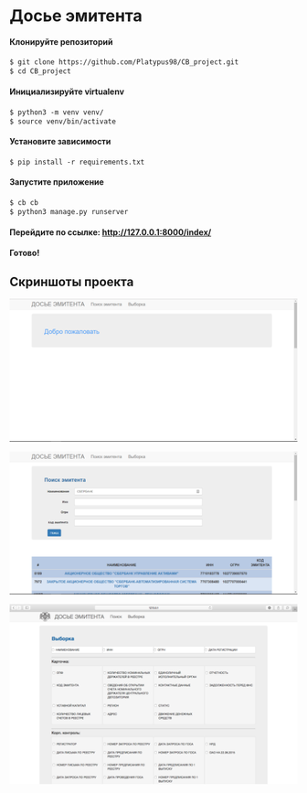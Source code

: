 # Досье эмитента

#### Клонируйте репозиторий

```
$ git clone https://github.com/Platypus98/CB_project.git
$ cd CB_project
```

#### Инициализируйте virtualenv

```
$ python3 -m venv venv/
$ source venv/bin/activate
```

#### Установите зависимости

```
$ pip install -r requirements.txt
```

#### Запустите приложение
```
$ cb cb
$ python3 manage.py runserver
```

#### Перейдите по ссылке: http://127.0.0.1:8000/index/
#### Готово!

## Скриншоты проекта
![alt tag](https://github.com/Platypus98/CB_project/blob/master/img/image_1.png)

![alt tag](https://github.com/Platypus98/CB_project/blob/master/img/image_2.png)

![alt tag](https://github.com/Platypus98/CB_project/blob/master/img/image_3.png)
